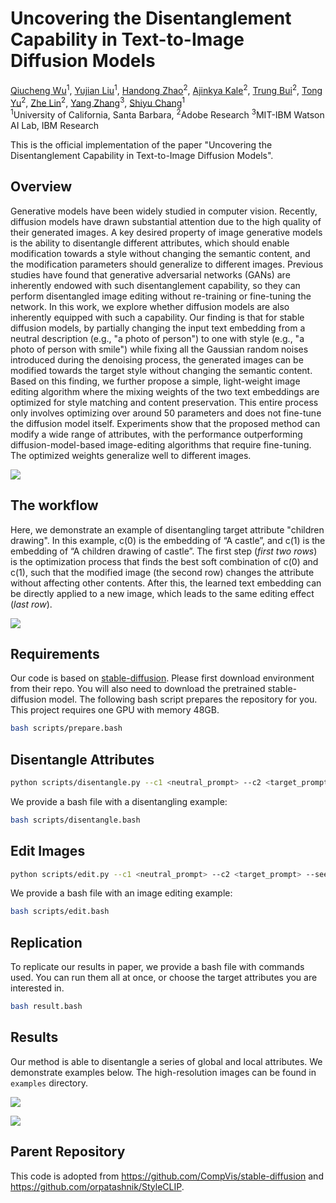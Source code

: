 # Uncovering the Disentanglement Capability in Text-to-Image Diffusion Models

[Qiucheng Wu](https://wuqiuche.github.io/)<sup>1</sup>,
[Yujian Liu](https://yujianll.github.io)<sup>1</sup>,
[Handong Zhao](https://hdzhao.github.io)<sup>2</sup>,
[Ajinkya Kale](https://dblp.org/pid/04/6453.html)<sup>2</sup>,
[Trung Bui](https://sites.google.com/site/trungbuistanford/)<sup>2</sup>,
[Tong Yu](https://dblp.org/pid/32/1593-1.html)<sup>2</sup>,
[Zhe Lin](https://dblp.uni-trier.de/pid/42/1680-1.html)<sup>2</sup>,
[Yang Zhang](https://mitibmwatsonailab.mit.edu/people/yang-zhang/)<sup>3</sup>,
[Shiyu Chang](https://code-terminator.github.io/)<sup>1</sup>
<br>
<sup>1</sup>University of California, Santa Barbara, <sup>2</sup>Adobe Research <sup>3</sup>MIT-IBM Watson AI Lab, IBM Research

This is the official implementation of the paper "Uncovering the Disentanglement Capability in Text-to-Image Diffusion Models".

## Overview
Generative models have been widely studied in computer vision. Recently, diffusion models have drawn substantial attention due to the high quality of their generated images. A key desired property of image generative models is the ability to disentangle different attributes, which should enable modification towards a style without changing the semantic content, and the modification parameters should generalize to different images. Previous studies have found that generative adversarial networks (GANs) are inherently endowed with such disentanglement capability, so they can perform disentangled image editing without re-training or fine-tuning the network. In this work, we explore whether diffusion models are also inherently equipped with such a capability. Our finding is that for stable diffusion models, by partially changing the input text embedding from a neutral description (e.g., "a photo of person") to one with style (e.g., "a photo of person with smile") while fixing all the Gaussian random noises introduced during the denoising process, the generated images can be modified towards the target style without changing the semantic content. Based on this finding, we further propose a simple, light-weight image editing algorithm where the mixing weights of the two text embeddings are optimized for style matching and content preservation. This entire process only involves optimizing over around 50 parameters and does not fine-tune the diffusion model itself. Experiments show that the proposed method can modify a wide range of attributes, with the performance outperforming diffusion-model-based image-editing algorithms that require fine-tuning. The optimized weights generalize well to different images.

![](./assets/teaser.png)

## The workflow
Here, we demonstrate an example of disentangling target attribute "children drawing". In this example, c(0) is the embedding of “A castle”, and c(1) is the embedding of “A children drawing of castle”. The first step  (*first two rows*) is the optimization process that finds the best soft combination of c(0) and c(1), such that the modified image (the second row) changes the attribute without affecting other contents. After this, the learned text embedding can be directly applied to a new image, which leads to the same editing effect (*last row*).

![](./assets/pipeline.png)

## Requirements
Our code is based on <a href="https://github.com/CompVis/stable-diffusion">stable-diffusion</a>. Please first download environment from their repo. You will also need to download the pretrained stable-diffusion model. The following bash script prepares the repository for you. This project requires one GPU with memory 48GB.
```bash
bash scripts/prepare.bash
```

## Disentangle Attributes
```bash
python scripts/disentangle.py --c1 <neutral_prompt> --c2 <target_prompt> --seed 42 --outdir <output_dir>
```
We provide a bash file with a disentangling example:
```bash
bash scripts/disentangle.bash
```

## Edit Images
```bash
python scripts/edit.py --c1 <neutral_prompt> --c2 <target_prompt> --seed 42 --input <input_image> --outdir <output_dir>
```
We provide a bash file with an image editing example:
```bash
bash scripts/edit.bash
```

## Replication
To replicate our results in paper, we provide a bash file with commands used. You can run them all at once, or choose the target attributes you are interested in.
```bash
bash result.bash
```

## Results
Our method is able to disentangle a series of global and local attributes. We demonstrate examples below. The high-resolution images can be found in ```examples``` directory.

![](./assets/example1.png)

![](./assets/example2.png)

## Parent Repository
This code is adopted from <a href="">https://github.com/CompVis/stable-diffusion</a> and <a href="">https://github.com/orpatashnik/StyleCLIP</a>.

